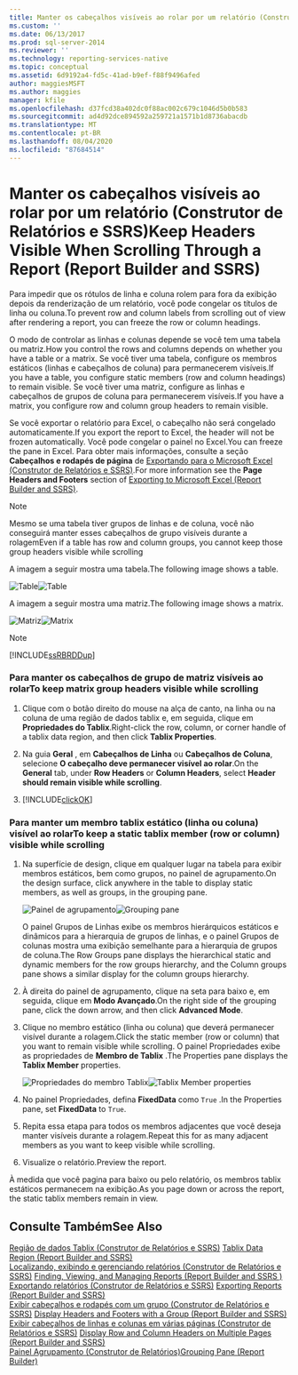 ```yaml
---
title: Manter os cabeçalhos visíveis ao rolar por um relatório (Construtor de Relatórios e SSRS) | Microsoft Docs
ms.custom: ''
ms.date: 06/13/2017
ms.prod: sql-server-2014
ms.reviewer: ''
ms.technology: reporting-services-native
ms.topic: conceptual
ms.assetid: 6d9192a4-fd5c-41ad-b9ef-f88f9496afed
author: maggiesMSFT
ms.author: maggies
manager: kfile
ms.openlocfilehash: d37fcd38a402dc0f88ac002c679c1046d5b0b583
ms.sourcegitcommit: ad4d92dce894592a259721a1571b1d8736abacdb
ms.translationtype: MT
ms.contentlocale: pt-BR
ms.lasthandoff: 08/04/2020
ms.locfileid: "87684514"
---
```

# <a name="keep-headers-visible-when-scrolling-through-a-report-report-builder-and-ssrs"></a><span data-ttu-id="80a5e-102">Manter os cabeçalhos visíveis ao rolar por um relatório (Construtor de Relatórios e SSRS)</span><span class="sxs-lookup"><span data-stu-id="80a5e-102">Keep Headers Visible When Scrolling Through a Report (Report Builder and SSRS)</span></span>
  <span data-ttu-id="80a5e-103">Para impedir que os rótulos de linha e coluna rolem para fora da exibição depois da renderização de um relatório, você pode congelar os títulos de linha ou coluna.</span><span class="sxs-lookup"><span data-stu-id="80a5e-103">To prevent row and column labels from scrolling out of view after rendering a report, you can freeze the row or column headings.</span></span>  
  
 <span data-ttu-id="80a5e-104">O modo de controlar as linhas e colunas depende se você tem uma tabela ou matriz.</span><span class="sxs-lookup"><span data-stu-id="80a5e-104">How you control the rows and columns depends on whether you have a table or a matrix.</span></span> <span data-ttu-id="80a5e-105">Se você tiver uma tabela, configure os membros estáticos (linhas e cabeçalhos de coluna) para permanecerem visíveis.</span><span class="sxs-lookup"><span data-stu-id="80a5e-105">If you have a table, you configure static members (row and column headings) to remain visible.</span></span> <span data-ttu-id="80a5e-106">Se você tiver uma matriz, configure as linhas e cabeçalhos de grupos de coluna para permanecerem visíveis.</span><span class="sxs-lookup"><span data-stu-id="80a5e-106">If you have a matrix, you configure row and column group headers to remain visible.</span></span>  
  
 <span data-ttu-id="80a5e-107">Se você exportar o relatório para Excel, o cabeçalho não será congelado automaticamente.</span><span class="sxs-lookup"><span data-stu-id="80a5e-107">If you export the report to Excel, the header will not be frozen automatically.</span></span> <span data-ttu-id="80a5e-108">Você pode congelar o painel no Excel.</span><span class="sxs-lookup"><span data-stu-id="80a5e-108">You can freeze the pane in Excel.</span></span> <span data-ttu-id="80a5e-109">Para obter mais informações, consulte a seção **Cabeçalhos e rodapés de página** de [Exportando para o Microsoft Excel &#40;Construtor de Relatórios e SSRS&#41;](../report-builder/exporting-to-microsoft-excel-report-builder-and-ssrs.md).</span><span class="sxs-lookup"><span data-stu-id="80a5e-109">For more information see the **Page Headers and Footers** section of [Exporting to Microsoft Excel &#40;Report Builder and SSRS&#41;](../report-builder/exporting-to-microsoft-excel-report-builder-and-ssrs.md).</span></span>  
  
> [!NOTE]  
>  <span data-ttu-id="80a5e-110">Mesmo se uma tabela tiver grupos de linhas e de coluna, você não conseguirá manter esses cabeçalhos de grupo visíveis durante a rolagem</span><span class="sxs-lookup"><span data-stu-id="80a5e-110">Even if a table has row and column groups, you cannot keep those group headers visible while scrolling</span></span>  
  
 <span data-ttu-id="80a5e-111">A imagem a seguir mostra uma tabela.</span><span class="sxs-lookup"><span data-stu-id="80a5e-111">The following image shows a table.</span></span>  
  
 <span data-ttu-id="80a5e-112">![Table](../media/table.png "Tabela")</span><span class="sxs-lookup"><span data-stu-id="80a5e-112">![Table](../media/table.png "Table")</span></span>  
  
 <span data-ttu-id="80a5e-113">A imagem a seguir mostra uma matriz.</span><span class="sxs-lookup"><span data-stu-id="80a5e-113">The following image shows a matrix.</span></span>  
  
 <span data-ttu-id="80a5e-114">![Matriz](../media/matrix.png "Matriz")</span><span class="sxs-lookup"><span data-stu-id="80a5e-114">![Matrix](../media/matrix.png "Matrix")</span></span>  
  
> [!NOTE]  
>  [!INCLUDE[ssRBRDDup](../../includes/ssrbrddup-md.md)]  
  
### <a name="to-keep-matrix-group-headers-visible-while-scrolling"></a><span data-ttu-id="80a5e-115">Para manter os cabeçalhos de grupo de matriz visíveis ao rolar</span><span class="sxs-lookup"><span data-stu-id="80a5e-115">To keep matrix group headers visible while scrolling</span></span>  
  
1.  <span data-ttu-id="80a5e-116">Clique com o botão direito do mouse na alça de canto, na linha ou na coluna de uma região de dados tablix e, em seguida, clique em **Propriedades do Tablix**.</span><span class="sxs-lookup"><span data-stu-id="80a5e-116">Right-click the row, column, or corner handle of a tablix data region, and then click **Tablix Properties**.</span></span>  
  
2.  <span data-ttu-id="80a5e-117">Na guia **Geral** , em **Cabeçalhos de Linha** ou **Cabeçalhos de Coluna**, selecione **O cabeçalho deve permanecer visível ao rolar**.</span><span class="sxs-lookup"><span data-stu-id="80a5e-117">On the **General** tab, under **Row Headers** or **Column Headers**, select **Header should remain visible while scrolling**.</span></span>  
  
3.  [!INCLUDE[clickOK](../../includes/clickok-md.md)]  
  
### <a name="to-keep-a-static-tablix-member-row-or-column-visible-while-scrolling"></a><span data-ttu-id="80a5e-118">Para manter um membro tablix estático (linha ou coluna) visível ao rolar</span><span class="sxs-lookup"><span data-stu-id="80a5e-118">To keep a static tablix member (row or column) visible while scrolling</span></span>  
  
1.  <span data-ttu-id="80a5e-119">Na superfície de design, clique em qualquer lugar na tabela para exibir membros estáticos, bem como grupos, no painel de agrupamento.</span><span class="sxs-lookup"><span data-stu-id="80a5e-119">On the design surface, click anywhere in the table to display static members, as well as groups, in the grouping pane.</span></span>  
  
     <span data-ttu-id="80a5e-120">![Painel de agrupamento](../media/grouppane-updated.png "Painel de agrupamento")</span><span class="sxs-lookup"><span data-stu-id="80a5e-120">![Grouping pane](../media/grouppane-updated.png "Grouping pane")</span></span>  
  
     <span data-ttu-id="80a5e-121">O painel Grupos de Linhas exibe os membros hierárquicos estáticos e dinâmicos para a hierarquia de grupos de linhas, e o painel Grupos de colunas mostra uma exibição semelhante para a hierarquia de grupos de coluna.</span><span class="sxs-lookup"><span data-stu-id="80a5e-121">The Row Groups pane displays the hierarchical static and dynamic members for the row groups hierarchy, and the Column groups pane shows a similar display for the column groups hierarchy.</span></span>  
  
2.  <span data-ttu-id="80a5e-122">À direita do painel de agrupamento, clique na seta para baixo e, em seguida, clique em **Modo Avançado**.</span><span class="sxs-lookup"><span data-stu-id="80a5e-122">On the right side of the grouping pane, click the down arrow, and then click **Advanced Mode**.</span></span>  
  
3.  <span data-ttu-id="80a5e-123">Clique no membro estático (linha ou coluna) que deverá permanecer visível durante a rolagem.</span><span class="sxs-lookup"><span data-stu-id="80a5e-123">Click the static member (row or column) that you want to remain visible while scrolling.</span></span> <span data-ttu-id="80a5e-124">O painel Propriedades exibe as propriedades de **Membro de Tablix** .</span><span class="sxs-lookup"><span data-stu-id="80a5e-124">The Properties pane displays the **Tablix Member** properties.</span></span>  
  
     <span data-ttu-id="80a5e-125">![Propriedades do membro Tablix](../media/grouppane-tablixmember-updated.png "Propriedades do membro Tablix")</span><span class="sxs-lookup"><span data-stu-id="80a5e-125">![Tablix Member properties](../media/grouppane-tablixmember-updated.png "Tablix Member properties")</span></span>  
  
4.  <span data-ttu-id="80a5e-126">No painel Propriedades, defina **FixedData** como `True` .</span><span class="sxs-lookup"><span data-stu-id="80a5e-126">In the Properties pane, set **FixedData** to `True`.</span></span>  
  
5.  <span data-ttu-id="80a5e-127">Repita essa etapa para todos os membros adjacentes que você deseja manter visíveis durante a rolagem.</span><span class="sxs-lookup"><span data-stu-id="80a5e-127">Repeat this for as many adjacent members as you want to keep visible while scrolling.</span></span>  
  
6.  <span data-ttu-id="80a5e-128">Visualize o relatório.</span><span class="sxs-lookup"><span data-stu-id="80a5e-128">Preview the report.</span></span>  
  
 <span data-ttu-id="80a5e-129">À medida que você pagina para baixo ou pelo relatório, os membros tablix estáticos permanecem na exibição.</span><span class="sxs-lookup"><span data-stu-id="80a5e-129">As you page down or across the report, the static tablix members remain in view.</span></span>  
  
## <a name="see-also"></a><span data-ttu-id="80a5e-130">Consulte Também</span><span class="sxs-lookup"><span data-stu-id="80a5e-130">See Also</span></span>  
 <span data-ttu-id="80a5e-131">[Região de dados Tablix &#40;Construtor de Relatórios e SSRS&#41;](../tablix-data-region-report-builder-and-ssrs.md) </span><span class="sxs-lookup"><span data-stu-id="80a5e-131">[Tablix Data Region &#40;Report Builder and SSRS&#41;](../tablix-data-region-report-builder-and-ssrs.md) </span></span>  
 <span data-ttu-id="80a5e-132">[Localizando, exibindo e gerenciando relatórios &#40;Construtor de Relatórios e SSRS&#41;](../report-builder/finding-viewing-and-managing-reports-report-builder-and-ssrs.md) </span><span class="sxs-lookup"><span data-stu-id="80a5e-132">[Finding, Viewing, and Managing Reports &#40;Report Builder and SSRS &#41;](../report-builder/finding-viewing-and-managing-reports-report-builder-and-ssrs.md) </span></span>  
 <span data-ttu-id="80a5e-133">[Exportando relatórios &#40;Construtor de Relatórios e SSRS&#41;](../report-builder/export-reports-report-builder-and-ssrs.md) </span><span class="sxs-lookup"><span data-stu-id="80a5e-133">[Exporting Reports &#40;Report Builder and SSRS&#41;](../report-builder/export-reports-report-builder-and-ssrs.md) </span></span>  
 <span data-ttu-id="80a5e-134">[Exibir cabeçalhos e rodapés com um grupo &#40;Construtor de Relatórios e SSRS&#41;](display-headers-and-footers-with-a-group-report-builder-and-ssrs.md) </span><span class="sxs-lookup"><span data-stu-id="80a5e-134">[Display Headers and Footers with a Group &#40;Report Builder and SSRS&#41;](display-headers-and-footers-with-a-group-report-builder-and-ssrs.md) </span></span>  
 <span data-ttu-id="80a5e-135">[Exibir cabeçalhos de linhas e colunas em várias páginas &#40;Construtor de Relatórios e SSRS&#41;](display-row-and-column-headers-on-multiple-pages-report-builder-and-ssrs.md) </span><span class="sxs-lookup"><span data-stu-id="80a5e-135">[Display Row and Column Headers on Multiple Pages &#40;Report Builder and SSRS&#41;](display-row-and-column-headers-on-multiple-pages-report-builder-and-ssrs.md) </span></span>  
 [<span data-ttu-id="80a5e-136">Painel Agrupamento &#40;Construtor de Relatórios&#41;</span><span class="sxs-lookup"><span data-stu-id="80a5e-136">Grouping Pane &#40;Report Builder&#41;</span></span>](grouping-pane-report-builder.md)  
  
  
